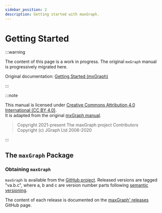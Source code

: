 ```yaml
---
sidebar_position: 2
description: Getting started with maxGraph.
---
```

# Getting Started

:::warning

The content of this page is a work in progress. The original `mxGraph` manual is progressively migrated here.

Original documentation: [Getting Started (mxGraph)](https://jgraph.github.io/mxgraph/docs/manual.html#2)

:::


:::note

This manual is licensed under [Creative Commons Attribution 4.0 International (CC BY 4.0)](https://creativecommons.org/licenses/by/4.0/). \
It is adapted from the original [mxGraph manual](https://github.com/jgraph/mxgraph/blob/v4.2.2/docs/manual.html).

> Copyright 2021-present The maxGraph project Contributors \
Copyright (c) JGraph Ltd 2006-2020

:::


## The `maxGraph` Package

### Obtaining `maxGraph`

`maxGraph` is available from the <a href="https://github.com/maxGraph/maxGraph">GitHub project</a>.
Released versions are tagged "va.b.c", where a, b and c are version number parts following
[semantic versioning](https://semver.org/).

The content of each release is documented on the [maxGraph' releases](https://github.com/jgraph/mxgraph/releases) GitHub page.

[//]: # (TODO some mxGraph content has not been migrated yet, decide what to do with it. )
